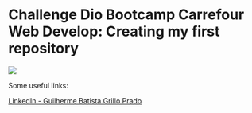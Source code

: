 # Challenge Dio Bootcamp Carrefour Web Develop: Creating my first repository 
![](https://media0.giphy.com/media/qgQUggAC3Pfv687qPC/giphy.gif?cid=ecf05e476vcuf3hvd23n2cv3lno4jvr3lthzmao8d6dh6o59&rid=giphy.gif&ct=g)

Some useful links:

[LinkedIn - Guilherme Batista Grillo Prado](https://www.linkedin.com/in/guilhermebgprado/)


